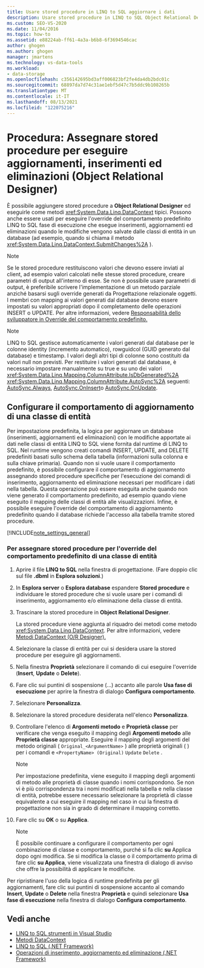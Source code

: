 ```yaml
---
title: Usare stored procedure in LINQ to SQL aggiornare i dati
description: Usare stored procedure in LINQ to SQL Object Relational Designer (O/R Designer) per eseguire aggiornamenti, inserimenti ed eliminazioni di dati.
ms.custom: SEO-VS-2020
ms.date: 11/04/2016
ms.topic: how-to
ms.assetid: e88224ab-ff61-4a3a-b6b8-6f3694546cac
author: ghogen
ms.author: ghogen
manager: jmartens
ms.technology: vs-data-tools
ms.workload:
- data-storage
ms.openlocfilehash: c356142695bd3aff006823bf2fe4da4db2bdc01c
ms.sourcegitcommit: 68897da7d74c31ae1ebf5d47c7b5ddc9b108265b
ms.translationtype: MT
ms.contentlocale: it-IT
ms.lasthandoff: 08/13/2021
ms.locfileid: "122075216"
---
```

# <a name="how-to-assign-stored-procedures-to-perform-updates-inserts-and-deletes-or-designer"></a>Procedura: Assegnare stored procedure per eseguire aggiornamenti, inserimenti ed eliminazioni (Object Relational Designer)

È possibile aggiungere stored procedure a **Object Relational Designer** ed eseguirle come metodi <xref:System.Data.Linq.DataContext> tipici. Possono anche essere usati per eseguire l'override del comportamento predefinito LINQ to SQL fase di esecuzione che esegue inserimenti, aggiornamenti ed eliminazioni quando le modifiche vengono salvate dalle classi di entità in un database (ad esempio, quando si chiama il metodo <xref:System.Data.Linq.DataContext.SubmitChanges%2A> ).

> [!NOTE]
> Se le stored procedure restituiscono valori che devono essere inviati al client, ad esempio valori calcolati nelle stesse stored procedure, creare parametri di output all'interno di esse. Se non è possibile usare parametri di output, è preferibile scrivere l'implementazione di un metodo parziale anziché basarsi sugli override generati da Progettazione relazionale oggetti. I membri con mapping ai valori generati dal database devono essere impostati su valori appropriati dopo il completamento delle operazioni INSERT o UPDATE. Per altre informazioni, vedere [Responsabilità dello sviluppatore in Override del comportamento predefinito.](/dotnet/framework/data/adonet/sql/linq/responsibilities-of-the-developer-in-overriding-default-behavior)

> [!NOTE]
> LINQ to SQL gestisce automaticamente i valori generati dal database per le colonne identity (incremento automatico), rowguidcol (GUID generato dal database) e timestamp. I valori degli altri tipi di colonne sono costituiti da valori null non previsti. Per restituire i valori generati dal database, è necessario impostare manualmente su true e su uno dei valori <xref:System.Data.Linq.Mapping.ColumnAttribute.IsDbGenerated%2A>  <xref:System.Data.Linq.Mapping.ColumnAttribute.AutoSync%2A> seguenti: [AutoSync.Always](<xref:System.Data.Linq.Mapping.AutoSync.Always>), [AutoSync.OnInsert](<xref:System.Data.Linq.Mapping.AutoSync.OnInsert>)o [AutoSync.OnUpdate](<xref:System.Data.Linq.Mapping.AutoSync.OnUpdate>).

## <a name="configure-the-update-behavior-of-an-entity-class"></a>Configurare il comportamento di aggiornamento di una classe di entità

Per impostazione predefinita, la logica per aggiornare un database (inserimenti, aggiornamenti ed eliminazioni) con le modifiche apportate ai dati nelle classi di entità LINQ to SQL viene fornita dal runtime di LINQ to SQL. Nel runtime vengono creati comandi INSERT, UPDATE, and DELETE predefiniti basati sullo schema della tabella (informazioni sulla colonna e sulla chiave primaria). Quando non si vuole usare il comportamento predefinito, è possibile configurare il comportamento di aggiornamento assegnando stored procedure specifiche per l'esecuzione dei comandi di inserimento, aggiornamento ed eliminazione necessari per modificare i dati nella tabella. Questa operazione può essere eseguita anche quando non viene generato il comportamento predefinito, ad esempio quando viene eseguito il mapping delle classi di entità alle visualizzazioni. Infine, è possibile eseguire l'override del comportamento di aggiornamento predefinito quando il database richiede l'accesso alla tabella tramite stored procedure.

[!INCLUDE[note_settings_general](../data-tools/includes/note_settings_general_md.md)]

### <a name="to-assign-stored-procedures-to-override-the-default-behavior-of-an-entity-class"></a>Per assegnare stored procedure per l'override del comportamento predefinito di una classe di entità

1. Aprire il file **LINQ to SQL** nella finestra di progettazione. (Fare doppio clic sul file **.dbml** in **Esplora soluzioni**.)

2. In **Esplora server** o **Esplora database** espandere **Stored procedure** e individuare le stored procedure che si vuole usare per i comandi di inserimento, aggiornamento e/o eliminazione della classe di entità.

3. Trascinare la stored procedure in **Object Relational Designer**.

     La stored procedure viene aggiunta al riquadro dei metodi come metodo <xref:System.Data.Linq.DataContext>. Per altre informazioni, vedere [Metodi DataContext (O/R Designer).](../data-tools/datacontext-methods-o-r-designer.md)

4. Selezionare la classe di entità per cui si desidera usare la stored procedure per eseguire gli aggiornamenti.

5. Nella finestra **Proprietà** selezionare il comando di cui eseguire l'override (**Insert**, **Update** o **Delete**).

6. Fare clic sui puntini di sospensione (...) accanto alle parole **Usa fase di esecuzione** per aprire la finestra di dialogo **Configura comportamento**.

7. Selezionare **Personalizza**.

8. Selezionare la stored procedure desiderata nell'elenco **Personalizza**.

9. Controllare l'elenco di **Argomenti metodo** e **Proprietà classe** per verificare che venga eseguito il mapping degli **Argomenti metodo** alle **Proprietà classe** appropriate. Eseguire il mapping degli argomenti del metodo originali ( `Original_<ArgumentName>` ) alle proprietà originali ( ) per i comandi e `<PropertyName> (Original)` `Update` `Delete` .

    > [!NOTE]
    > Per impostazione predefinita, viene eseguito il mapping degli argomenti di metodo alle proprietà di classe quando i nomi corrispondono. Se non vi è più corrispondenza tra i nomi modificati nella tabella e nella classe di entità, potrebbe essere necessario selezionare la proprietà di classe equivalente a cui eseguire il mapping nel caso in cui la finestra di progettazione non sia in grado di determinare il mapping corretto.

10. Fare clic su **OK** o su **Applica**.

    > [!NOTE]
    > È possibile continuare a configurare il comportamento per ogni combinazione di classe e comportamento, purché si fa clic **su** Applica dopo ogni modifica. Se si modifica la classe o il comportamento prima di fare clic **su Applica**, viene visualizzata una finestra di dialogo di avviso che offre la possibilità di applicare le modifiche.

Per ripristinare l'uso della logica di runtime predefinita per gli aggiornamenti, fare clic sui puntini di sospensione accanto al comando **Insert**, **Update** o **Delete** nella finestra **Proprietà** e quindi selezionare **Usa fase di esecuzione** nella finestra di dialogo **Configura comportamento**.

## <a name="see-also"></a>Vedi anche

- [LINQ to SQL strumenti in Visual Studio](../data-tools/linq-to-sql-tools-in-visual-studio2.md)
- [Metodi DataContext](../data-tools/datacontext-methods-o-r-designer.md)
- [LINQ to SQL (.NET Framework)](/dotnet/framework/data/adonet/sql/linq/index)
- [Operazioni di inserimento, aggiornamento ed eliminazione (.NET Framework)](/dotnet/framework/data/adonet/sql/linq/insert-update-and-delete-operations)
